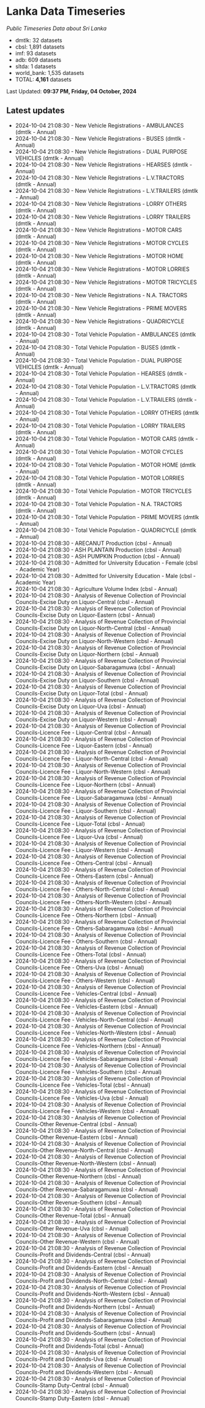 # Lanka Data Timeseries
*Public Timeseries Data about Sri Lanka*

* dmtlk: 32 datasets
* cbsl: 1,891 datasets
* imf: 93 datasets
* adb: 609 datasets
* sltda: 1 datasets
* world_bank: 1,535 datasets
* TOTAL: **4,161** datasets

Last Updated: **09:37 PM, Friday, 04 October, 2024**

## Latest updates

* 2024-10-04 21:08:30 - New Vehicle Registrations - AMBULANCES (dmtlk - Annual)
* 2024-10-04 21:08:30 - New Vehicle Registrations - BUSES (dmtlk - Annual)
* 2024-10-04 21:08:30 - New Vehicle Registrations - DUAL PURPOSE VEHICLES (dmtlk - Annual)
* 2024-10-04 21:08:30 - New Vehicle Registrations - HEARSES (dmtlk - Annual)
* 2024-10-04 21:08:30 - New Vehicle Registrations - L.V.TRACTORS (dmtlk - Annual)
* 2024-10-04 21:08:30 - New Vehicle Registrations - L.V.TRAILERS (dmtlk - Annual)
* 2024-10-04 21:08:30 - New Vehicle Registrations - LORRY OTHERS (dmtlk - Annual)
* 2024-10-04 21:08:30 - New Vehicle Registrations - LORRY TRAILERS (dmtlk - Annual)
* 2024-10-04 21:08:30 - New Vehicle Registrations - MOTOR CARS (dmtlk - Annual)
* 2024-10-04 21:08:30 - New Vehicle Registrations - MOTOR CYCLES (dmtlk - Annual)
* 2024-10-04 21:08:30 - New Vehicle Registrations - MOTOR HOME (dmtlk - Annual)
* 2024-10-04 21:08:30 - New Vehicle Registrations - MOTOR LORRIES (dmtlk - Annual)
* 2024-10-04 21:08:30 - New Vehicle Registrations - MOTOR TRICYCLES (dmtlk - Annual)
* 2024-10-04 21:08:30 - New Vehicle Registrations - N.A. TRACTORS (dmtlk - Annual)
* 2024-10-04 21:08:30 - New Vehicle Registrations - PRIME MOVERS (dmtlk - Annual)
* 2024-10-04 21:08:30 - New Vehicle Registrations - QUADRICYCLE (dmtlk - Annual)
* 2024-10-04 21:08:30 - Total Vehicle Population - AMBULANCES (dmtlk - Annual)
* 2024-10-04 21:08:30 - Total Vehicle Population - BUSES (dmtlk - Annual)
* 2024-10-04 21:08:30 - Total Vehicle Population - DUAL PURPOSE VEHICLES (dmtlk - Annual)
* 2024-10-04 21:08:30 - Total Vehicle Population - HEARSES (dmtlk - Annual)
* 2024-10-04 21:08:30 - Total Vehicle Population - L.V.TRACTORS (dmtlk - Annual)
* 2024-10-04 21:08:30 - Total Vehicle Population - L.V.TRAILERS (dmtlk - Annual)
* 2024-10-04 21:08:30 - Total Vehicle Population - LORRY OTHERS (dmtlk - Annual)
* 2024-10-04 21:08:30 - Total Vehicle Population - LORRY TRAILERS (dmtlk - Annual)
* 2024-10-04 21:08:30 - Total Vehicle Population - MOTOR CARS (dmtlk - Annual)
* 2024-10-04 21:08:30 - Total Vehicle Population - MOTOR CYCLES (dmtlk - Annual)
* 2024-10-04 21:08:30 - Total Vehicle Population - MOTOR HOME (dmtlk - Annual)
* 2024-10-04 21:08:30 - Total Vehicle Population - MOTOR LORRIES (dmtlk - Annual)
* 2024-10-04 21:08:30 - Total Vehicle Population - MOTOR TRICYCLES (dmtlk - Annual)
* 2024-10-04 21:08:30 - Total Vehicle Population - N.A. TRACTORS (dmtlk - Annual)
* 2024-10-04 21:08:30 - Total Vehicle Population - PRIME MOVERS (dmtlk - Annual)
* 2024-10-04 21:08:30 - Total Vehicle Population - QUADRICYCLE (dmtlk - Annual)
* 2024-10-04 21:08:30 - ARECANUT Production (cbsl - Annual)
* 2024-10-04 21:08:30 - ASH PLANTAIN Production (cbsl - Annual)
* 2024-10-04 21:08:30 - ASH PUMPKIN Production (cbsl - Annual)
* 2024-10-04 21:08:30 - Admitted for University Education - Female (cbsl - Academic Year)
* 2024-10-04 21:08:30 - Admitted for University Education - Male (cbsl - Academic Year)
* 2024-10-04 21:08:30 - Agriculture Volume Index (cbsl - Annual)
* 2024-10-04 21:08:30 - Analysis of Revenue Collection of Provincial Councils-Excise Duty on Liquor-Central (cbsl - Annual)
* 2024-10-04 21:08:30 - Analysis of Revenue Collection of Provincial Councils-Excise Duty on Liquor-Eastern (cbsl - Annual)
* 2024-10-04 21:08:30 - Analysis of Revenue Collection of Provincial Councils-Excise Duty on Liquor-North-Central (cbsl - Annual)
* 2024-10-04 21:08:30 - Analysis of Revenue Collection of Provincial Councils-Excise Duty on Liquor-North-Western (cbsl - Annual)
* 2024-10-04 21:08:30 - Analysis of Revenue Collection of Provincial Councils-Excise Duty on Liquor-Northern (cbsl - Annual)
* 2024-10-04 21:08:30 - Analysis of Revenue Collection of Provincial Councils-Excise Duty on Liquor-Sabaragamuwa (cbsl - Annual)
* 2024-10-04 21:08:30 - Analysis of Revenue Collection of Provincial Councils-Excise Duty on Liquor-Southern (cbsl - Annual)
* 2024-10-04 21:08:30 - Analysis of Revenue Collection of Provincial Councils-Excise Duty on Liquor-Total (cbsl - Annual)
* 2024-10-04 21:08:30 - Analysis of Revenue Collection of Provincial Councils-Excise Duty on Liquor-Uva (cbsl - Annual)
* 2024-10-04 21:08:30 - Analysis of Revenue Collection of Provincial Councils-Excise Duty on Liquor-Western (cbsl - Annual)
* 2024-10-04 21:08:30 - Analysis of Revenue Collection of Provincial Councils-Licence Fee - Liquor-Central (cbsl - Annual)
* 2024-10-04 21:08:30 - Analysis of Revenue Collection of Provincial Councils-Licence Fee - Liquor-Eastern (cbsl - Annual)
* 2024-10-04 21:08:30 - Analysis of Revenue Collection of Provincial Councils-Licence Fee - Liquor-North-Central (cbsl - Annual)
* 2024-10-04 21:08:30 - Analysis of Revenue Collection of Provincial Councils-Licence Fee - Liquor-North-Western (cbsl - Annual)
* 2024-10-04 21:08:30 - Analysis of Revenue Collection of Provincial Councils-Licence Fee - Liquor-Northern (cbsl - Annual)
* 2024-10-04 21:08:30 - Analysis of Revenue Collection of Provincial Councils-Licence Fee - Liquor-Sabaragamuwa (cbsl - Annual)
* 2024-10-04 21:08:30 - Analysis of Revenue Collection of Provincial Councils-Licence Fee - Liquor-Southern (cbsl - Annual)
* 2024-10-04 21:08:30 - Analysis of Revenue Collection of Provincial Councils-Licence Fee - Liquor-Total (cbsl - Annual)
* 2024-10-04 21:08:30 - Analysis of Revenue Collection of Provincial Councils-Licence Fee - Liquor-Uva (cbsl - Annual)
* 2024-10-04 21:08:30 - Analysis of Revenue Collection of Provincial Councils-Licence Fee - Liquor-Western (cbsl - Annual)
* 2024-10-04 21:08:30 - Analysis of Revenue Collection of Provincial Councils-Licence Fee - Others-Central (cbsl - Annual)
* 2024-10-04 21:08:30 - Analysis of Revenue Collection of Provincial Councils-Licence Fee - Others-Eastern (cbsl - Annual)
* 2024-10-04 21:08:30 - Analysis of Revenue Collection of Provincial Councils-Licence Fee - Others-North-Central (cbsl - Annual)
* 2024-10-04 21:08:30 - Analysis of Revenue Collection of Provincial Councils-Licence Fee - Others-North-Western (cbsl - Annual)
* 2024-10-04 21:08:30 - Analysis of Revenue Collection of Provincial Councils-Licence Fee - Others-Northern (cbsl - Annual)
* 2024-10-04 21:08:30 - Analysis of Revenue Collection of Provincial Councils-Licence Fee - Others-Sabaragamuwa (cbsl - Annual)
* 2024-10-04 21:08:30 - Analysis of Revenue Collection of Provincial Councils-Licence Fee - Others-Southern (cbsl - Annual)
* 2024-10-04 21:08:30 - Analysis of Revenue Collection of Provincial Councils-Licence Fee - Others-Total (cbsl - Annual)
* 2024-10-04 21:08:30 - Analysis of Revenue Collection of Provincial Councils-Licence Fee - Others-Uva (cbsl - Annual)
* 2024-10-04 21:08:30 - Analysis of Revenue Collection of Provincial Councils-Licence Fee - Others-Western (cbsl - Annual)
* 2024-10-04 21:08:30 - Analysis of Revenue Collection of Provincial Councils-Licence Fee - Vehicles-Central (cbsl - Annual)
* 2024-10-04 21:08:30 - Analysis of Revenue Collection of Provincial Councils-Licence Fee - Vehicles-Eastern (cbsl - Annual)
* 2024-10-04 21:08:30 - Analysis of Revenue Collection of Provincial Councils-Licence Fee - Vehicles-North-Central (cbsl - Annual)
* 2024-10-04 21:08:30 - Analysis of Revenue Collection of Provincial Councils-Licence Fee - Vehicles-North-Western (cbsl - Annual)
* 2024-10-04 21:08:30 - Analysis of Revenue Collection of Provincial Councils-Licence Fee - Vehicles-Northern (cbsl - Annual)
* 2024-10-04 21:08:30 - Analysis of Revenue Collection of Provincial Councils-Licence Fee - Vehicles-Sabaragamuwa (cbsl - Annual)
* 2024-10-04 21:08:30 - Analysis of Revenue Collection of Provincial Councils-Licence Fee - Vehicles-Southern (cbsl - Annual)
* 2024-10-04 21:08:30 - Analysis of Revenue Collection of Provincial Councils-Licence Fee - Vehicles-Total (cbsl - Annual)
* 2024-10-04 21:08:30 - Analysis of Revenue Collection of Provincial Councils-Licence Fee - Vehicles-Uva (cbsl - Annual)
* 2024-10-04 21:08:30 - Analysis of Revenue Collection of Provincial Councils-Licence Fee - Vehicles-Western (cbsl - Annual)
* 2024-10-04 21:08:30 - Analysis of Revenue Collection of Provincial Councils-Other Revenue-Central (cbsl - Annual)
* 2024-10-04 21:08:30 - Analysis of Revenue Collection of Provincial Councils-Other Revenue-Eastern (cbsl - Annual)
* 2024-10-04 21:08:30 - Analysis of Revenue Collection of Provincial Councils-Other Revenue-North-Central (cbsl - Annual)
* 2024-10-04 21:08:30 - Analysis of Revenue Collection of Provincial Councils-Other Revenue-North-Western (cbsl - Annual)
* 2024-10-04 21:08:30 - Analysis of Revenue Collection of Provincial Councils-Other Revenue-Northern (cbsl - Annual)
* 2024-10-04 21:08:30 - Analysis of Revenue Collection of Provincial Councils-Other Revenue-Sabaragamuwa (cbsl - Annual)
* 2024-10-04 21:08:30 - Analysis of Revenue Collection of Provincial Councils-Other Revenue-Southern (cbsl - Annual)
* 2024-10-04 21:08:30 - Analysis of Revenue Collection of Provincial Councils-Other Revenue-Total (cbsl - Annual)
* 2024-10-04 21:08:30 - Analysis of Revenue Collection of Provincial Councils-Other Revenue-Uva (cbsl - Annual)
* 2024-10-04 21:08:30 - Analysis of Revenue Collection of Provincial Councils-Other Revenue-Western (cbsl - Annual)
* 2024-10-04 21:08:30 - Analysis of Revenue Collection of Provincial Councils-Profit and Dividends-Central (cbsl - Annual)
* 2024-10-04 21:08:30 - Analysis of Revenue Collection of Provincial Councils-Profit and Dividends-Eastern (cbsl - Annual)
* 2024-10-04 21:08:30 - Analysis of Revenue Collection of Provincial Councils-Profit and Dividends-North-Central (cbsl - Annual)
* 2024-10-04 21:08:30 - Analysis of Revenue Collection of Provincial Councils-Profit and Dividends-North-Western (cbsl - Annual)
* 2024-10-04 21:08:30 - Analysis of Revenue Collection of Provincial Councils-Profit and Dividends-Northern (cbsl - Annual)
* 2024-10-04 21:08:30 - Analysis of Revenue Collection of Provincial Councils-Profit and Dividends-Sabaragamuwa (cbsl - Annual)
* 2024-10-04 21:08:30 - Analysis of Revenue Collection of Provincial Councils-Profit and Dividends-Southern (cbsl - Annual)
* 2024-10-04 21:08:30 - Analysis of Revenue Collection of Provincial Councils-Profit and Dividends-Total (cbsl - Annual)
* 2024-10-04 21:08:30 - Analysis of Revenue Collection of Provincial Councils-Profit and Dividends-Uva (cbsl - Annual)
* 2024-10-04 21:08:30 - Analysis of Revenue Collection of Provincial Councils-Profit and Dividends-Western (cbsl - Annual)
* 2024-10-04 21:08:30 - Analysis of Revenue Collection of Provincial Councils-Stamp Duty-Central (cbsl - Annual)
* 2024-10-04 21:08:30 - Analysis of Revenue Collection of Provincial Councils-Stamp Duty-Eastern (cbsl - Annual)
